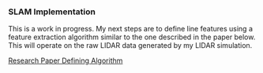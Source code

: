 ### SLAM Implementation

This is a work in progress. My next steps are to define line features using a feature extraction algorithm similar to the one described in the paper below. This will operate on the raw LIDAR data generated by my LIDAR simulation.

[Research Paper Defining Algorithm](https://journals.sagepub.com/doi/pdf/10.1177/1729881418755245)
